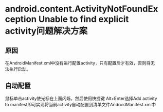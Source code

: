 # android.content.ActivityNotFoundException Unable to find explicit activity问题解决方案



## 原因

在AndroidManifest.xml中没有进行配置activity，只有配置后才有效，否则将无法执行启动。



## 自动配置

鼠标单击activity使光标在上面闪烁，然后使用快捷键 Alt+Enter选择Add activity to manifest即可实现将当前activity自动配置到清单文件AndroidManifest.xml中